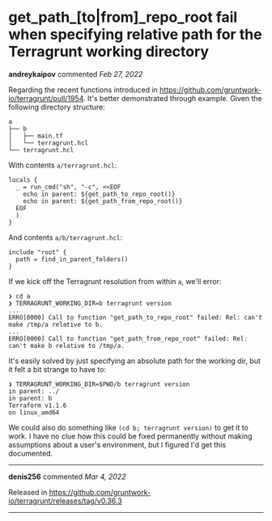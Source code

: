 # get_path_[to|from]_repo_root fail when specifying relative path for the Terragrunt working directory

**andreykaipov** commented *Feb 27, 2022*

Regarding the recent functions introduced in https://github.com/gruntwork-io/terragrunt/pull/1954. It's better demonstrated through example. Given the following directory structure:

```
a
├── b
│   ├── main.tf
│   └── terragrunt.hcl
└── terragrunt.hcl
```

With contents `a/terragrunt.hcl`:

```hcl
locals {
  _ = run_cmd("sh", "-c", <<EOF
    echo in parent: ${get_path_to_repo_root()}
    echo in parent: ${get_path_from_repo_root()}
  EOF
  )
}
```

And contents `a/b/terragrunt.hcl`:

```hcl
include "root" {
  path = find_in_parent_folders()
}
```

If we kick off the Terragrunt resolution from within `a`, we'll error:

```console
❯ cd a
❯ TERRAGRUNT_WORKING_DIR=b terragrunt version
...
ERRO[0000] Call to function "get_path_to_repo_root" failed: Rel: can't make /tmp/a relative to b.
...
ERRO[0000] Call to function "get_path_from_repo_root" failed: Rel: can't make b relative to /tmp/a.
```

It's easily solved by just specifying an absolute path for the working dir, but it felt a bit strange to have to:

```console
❯ TERRAGRUNT_WORKING_DIR=$PWD/b terragrunt version
in parent: ../
in parent: b
Terraform v1.1.6
on linux_amd64
```

We could also do something like `(cd b; terragrunt version)` to get it to work. I have no clue how this could be fixed permanently without making assumptions about a user's environment, but I figured I'd get this documented. 
<br />
***


**denis256** commented *Mar 4, 2022*

Released in https://github.com/gruntwork-io/terragrunt/releases/tag/v0.36.3
***

